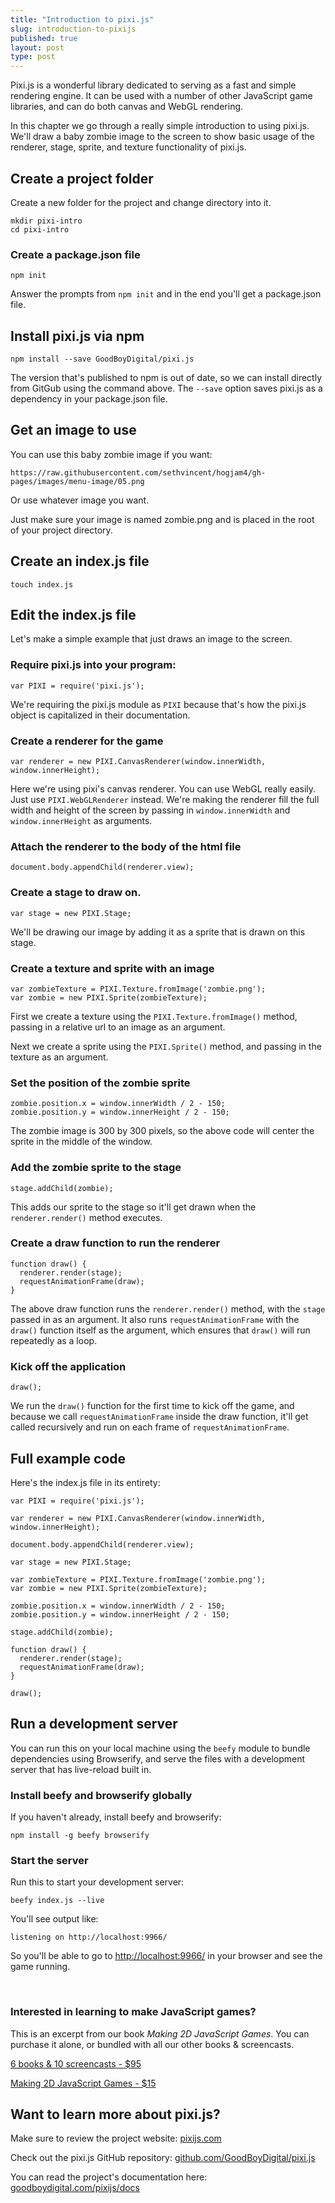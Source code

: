 ```yaml
---
title: "Introduction to pixi.js"
slug: introduction-to-pixijs
published: true
layout: post
type: post
---
```


Pixi.js is a wonderful library dedicated to serving as a fast and simple rendering engine. It can be used with a number of other JavaScript game libraries, and can do both canvas and WebGL rendering.

In this chapter we go through a really simple introduction to using pixi.js. We'll draw a baby zombie image to the screen to show basic usage of the renderer, stage, sprite, and texture functionality of pixi.js.

## Create a project folder
Create a new folder for the project and change directory into it.

```
mkdir pixi-intro
cd pixi-intro
```

### Create a package.json file

```
npm init
```

Answer the prompts from `npm init` and in the end you'll get a package.json file.


## Install pixi.js via npm

```
npm install --save GoodBoyDigital/pixi.js
```

The version that's published to npm is out of date, so we can install directly from GitGub using the command above. The `--save` option saves pixi.js as a dependency in your package.json file.

## Get an image to use

You can use this baby zombie image if you want:

```
https://raw.githubusercontent.com/sethvincent/hogjam4/gh-pages/images/menu-image/05.png
```

Or use whatever image you want.

Just make sure your image is named zombie.png and is placed in the root of your project directory.

## Create an index.js file

```
touch index.js
```

## Edit the index.js file
Let's make a simple example that just draws an image to the screen.


### Require pixi.js into your program:

```
var PIXI = require('pixi.js');
```
We're requiring the pixi.js module as `PIXI` because that's how the pixi.js object is capitalized in their documentation.


### Create a renderer for the game

```
var renderer = new PIXI.CanvasRenderer(window.innerWidth, window.innerHeight);
```

Here we're using pixi's canvas renderer. You can use WebGL really easily. Just use `PIXI.WebGLRenderer` instead. We're making the renderer fill the full width and height of the screen by passing in `window.innerWidth` and `window.innerHeight` as arguments.

### Attach the renderer to the body of the html file

```
document.body.appendChild(renderer.view);
```

### Create a stage to draw on.

```
var stage = new PIXI.Stage;
```

We'll be drawing our image by adding it as a sprite that is drawn on this stage.

### Create a texture and sprite with an image

```
var zombieTexture = PIXI.Texture.fromImage('zombie.png');
var zombie = new PIXI.Sprite(zombieTexture);
```

First we create a texture using the `PIXI.Texture.fromImage()` method, passing in a relative url to an image as an argument.

Next we create a sprite using the `PIXI.Sprite()` method, and passing in the texture as an argument.

### Set the position of the zombie sprite

```
zombie.position.x = window.innerWidth / 2 - 150;
zombie.position.y = window.innerHeight / 2 - 150;
```

The zombie image is 300 by 300 pixels, so the above code will center the sprite in the middle of the window.

### Add the zombie sprite to the stage

```
stage.addChild(zombie);
```

This adds our sprite to the stage so it'll get drawn when the `renderer.render()` method executes.

### Create a draw function to run the renderer

```
function draw() {
  renderer.render(stage);
  requestAnimationFrame(draw);
}
```

The above draw function runs the `renderer.render()` method, with the `stage` passed in as an argument. It also runs `requestAnimationFrame` with the `draw()` function itself as the argument, which ensures that `draw()` will run repeatedly as a loop.

### Kick off the application

```
draw();
```

We run the `draw()` function for the first time to kick off the game, and because we call `requestAnimationFrame` inside the draw function, it'll get called recursively and run on each frame of `requestAnimationFrame`.

## Full example code

Here's the index.js file in its entirety:

```
var PIXI = require('pixi.js');

var renderer = new PIXI.CanvasRenderer(window.innerWidth, window.innerHeight);

document.body.appendChild(renderer.view);

var stage = new PIXI.Stage;

var zombieTexture = PIXI.Texture.fromImage('zombie.png');
var zombie = new PIXI.Sprite(zombieTexture);

zombie.position.x = window.innerWidth / 2 - 150;
zombie.position.y = window.innerHeight / 2 - 150;

stage.addChild(zombie);

function draw() {
  renderer.render(stage);
  requestAnimationFrame(draw);
}

draw();
```

## Run a development server

You can run this on your local machine using the `beefy` module to bundle dependencies using Browserify, and serve the files with a development server that has live-reload built in.

### Install beefy and browserify globally

If you haven't already, install beefy and browserify:

```
npm install -g beefy browserify
```

### Start the server

Run this to start your development server:

```
beefy index.js --live
```

You'll see output like:

```
listening on http://localhost:9966/
```

So you'll be able to go to [http://localhost:9966/](http://localhost:9966/) in your browser and see the game running.

<br>

<div class="highlight">
  <h3>Interested in learning to make JavaScript games?</h3>

  <p>This is an excerpt from our book <i>Making 2D JavaScript Games</i>. You can purchase it alone, or bundled with all our other books & screencasts.</p>

  <p><a href="https://gumroad.com/l/BOuP" target="_self" class="button buy">6 books & 10 screencasts - $95</a></p>
  <p><a href="https://gumroad.com/l/learnjs02" target="_self" class="button buy">Making 2D JavaScript Games - $15</a></p>
</div>


## Want to learn more about pixi.js?

Make sure to review the project website: [pixijs.com](http://www.pixijs.com/)

Check out the pixi.js GitHub repository: [github.com/GoodBoyDigital/pixi.js](https://github.com/GoodBoyDigital/pixi.js)

You can read the project's documentation here: [goodboydigital.com/pixijs/docs](http://www.goodboydigital.com/pixijs/docs/)
